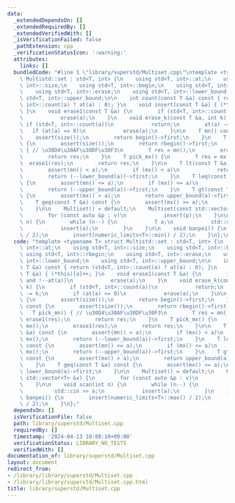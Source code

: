```yaml
---
data:
  _extendedDependsOn: []
  _extendedRequiredBy: []
  _extendedVerifiedWith: []
  _isVerificationFailed: false
  _pathExtension: cpp
  _verificationStatusIcon: ':warning:'
  attributes:
    links: []
  bundledCode: "#line 1 \"library/superstd/Multiset.cpp\"\ntemplate <typename T> struct\
    \ Multistd::set : std<T, int> {\n    using std<T, int>::at;\n    using std<T,\
    \ int>::size;\n    using std<T, int>::begin;\n    using std<T, int>::rbegin;\n\
    \    using std<T, int>::erase;\n    using std<T, int>::lower_bound;\n    using\
    \ std<T, int>::upper_bound;\n\n    int count(const T &a) const { return (std<T,\
    \ int>::count(a) ? at(a) : 0); }\n    void insert(const T &a) { (*this)[a]++;\
    \ }\n    void erase1(const T &a) {\n        if (std<T, int>::count(a) and !--at(a))\n\
    \            erase(a);\n    }\n    void erase_k(const T &a, int k) {\n       \
    \ if (std<T, int>::count(a))\n            return;\n        at(a) -= k;\n     \
    \   if (at(a) <= 0)\n            erase(a);\n    }\n\n    T mn() const {\n    \
    \    assert(size());\n        return begin()->first;\n    }\n    T mx() const\
    \ {\n        assert(size());\n        return rbegin()->first;\n    }\n    T pick_mn()\
    \ { // \u30D4\u30AF\u30DF\u30F3\n        T res = mn();\n        erase1(res);\n\
    \        return res;\n    }\n    T pick_mx() {\n        T res = mx();\n      \
    \  erase1(res);\n        return res;\n    }\n\n    T lt(const T &a) const {\n\
    \        assert(mn() < a);\n        if (mx() < a)\n            return mx();\n\
    \        return (--lower_bound(a))->first;\n    }\n    T leq(const T &a) const\
    \ {\n        assert(mn() <= a);\n        if (mx() <= a)\n            return mx();\n\
    \        return (--upper_bound(a))->first;\n    }\n    T gt(const T &a) const\
    \ {\n        assert(mx() > a);\n        return upper_bound(a)->first;\n    }\n\
    \    T geq(const T &a) const {\n        assert(mx() >= a);\n        return lower_bound(a)->first;\n\
    \    }\n\n    Multiset() = default;\n    Multiset(const std::vector<T> &v) {\n\
    \        for (const auto &p : v)\n            insert(p);\n    }\n\n    void scan(int\
    \ n) {\n        while (n--) {\n            T a;\n            std::cin >> a;\n\
    \            insert(a);\n        }\n    }\n\n    void banpei() {\n        insert(numeric_limits<T>::max()\
    \ / 2);\n        insert(numeric_limits<T>::min() / 2);\n    }\n};\n"
  code: "template <typename T> struct Multistd::set : std<T, int> {\n    using std<T,\
    \ int>::at;\n    using std<T, int>::size;\n    using std<T, int>::begin;\n   \
    \ using std<T, int>::rbegin;\n    using std<T, int>::erase;\n    using std<T,\
    \ int>::lower_bound;\n    using std<T, int>::upper_bound;\n\n    int count(const\
    \ T &a) const { return (std<T, int>::count(a) ? at(a) : 0); }\n    void insert(const\
    \ T &a) { (*this)[a]++; }\n    void erase1(const T &a) {\n        if (std<T, int>::count(a)\
    \ and !--at(a))\n            erase(a);\n    }\n    void erase_k(const T &a, int\
    \ k) {\n        if (std<T, int>::count(a))\n            return;\n        at(a)\
    \ -= k;\n        if (at(a) <= 0)\n            erase(a);\n    }\n\n    T mn() const\
    \ {\n        assert(size());\n        return begin()->first;\n    }\n    T mx()\
    \ const {\n        assert(size());\n        return rbegin()->first;\n    }\n \
    \   T pick_mn() { // \u30D4\u30AF\u30DF\u30F3\n        T res = mn();\n       \
    \ erase1(res);\n        return res;\n    }\n    T pick_mx() {\n        T res =\
    \ mx();\n        erase1(res);\n        return res;\n    }\n\n    T lt(const T\
    \ &a) const {\n        assert(mn() < a);\n        if (mx() < a)\n            return\
    \ mx();\n        return (--lower_bound(a))->first;\n    }\n    T leq(const T &a)\
    \ const {\n        assert(mn() <= a);\n        if (mx() <= a)\n            return\
    \ mx();\n        return (--upper_bound(a))->first;\n    }\n    T gt(const T &a)\
    \ const {\n        assert(mx() > a);\n        return upper_bound(a)->first;\n\
    \    }\n    T geq(const T &a) const {\n        assert(mx() >= a);\n        return\
    \ lower_bound(a)->first;\n    }\n\n    Multiset() = default;\n    Multiset(const\
    \ std::vector<T> &v) {\n        for (const auto &p : v)\n            insert(p);\n\
    \    }\n\n    void scan(int n) {\n        while (n--) {\n            T a;\n  \
    \          std::cin >> a;\n            insert(a);\n        }\n    }\n\n    void\
    \ banpei() {\n        insert(numeric_limits<T>::max() / 2);\n        insert(numeric_limits<T>::min()\
    \ / 2);\n    }\n};"
  dependsOn: []
  isVerificationFile: false
  path: library/superstd/Multiset.cpp
  requiredBy: []
  timestamp: '2024-04-13 18:08:10+09:00'
  verificationStatus: LIBRARY_NO_TESTS
  verifiedWith: []
documentation_of: library/superstd/Multiset.cpp
layout: document
redirect_from:
- /library/library/superstd/Multiset.cpp
- /library/library/superstd/Multiset.cpp.html
title: library/superstd/Multiset.cpp
---
```

